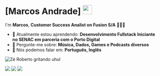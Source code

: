 # [Marcos Andrade] <img src="https://github.com/TheDudeThatCode/TheDudeThatCode/blob/master/Assets/Mario_Hello_Big.gif" width="30px">

I'm <strong>Marcos</strong>, <strong>Customer Success Analist on Fusion S/A</strong> 👨🏻‍💻 

- 🚀 Atualmente estou aprendendo: <strong>Desenvolvimento Fullstack Iniciante no SENAC em parceria com o Porto Digital</strong> 
- 💬 Pergunte-me sobre: <strong>Música, Dados, Games e Podcasts diversos</strong>
- 📣 Nós podemos falar em: <strong>Português, Inglês</strong>

<div align="left">

![Zé Roberto gritando uhul](https://media.tenor.com/MboHTtFREfMAAAAC/ze-roberto.gif)



  <a href="#" alt="Gmail">
    <img src="https://img.shields.io/badge/-Gmail-FF0000?style=flat-square&labelColor=FF0000&logo=gmail&logoColor=white&link=LINK-DO-SEU-EMAIL"/></a>

  <a href="#" alt="Linkedin">
    <img src="https://img.shields.io/badge/-Linkedin-0e76a8?style=flat-square&logo=Linkedin&logoColor=white&link=https://www.linkedin.com/in/marcos-andrade-bb282b14a"/></a>

  <a href="#" alt="Instagram">
    <img src="https://img.shields.io/badge/-Instagram-DF0174?style=flat-square&labelColor=DF0174&logo=instagram&logoColor=white&link=https://instagram.com/andradethings__"/></a>

</div>

